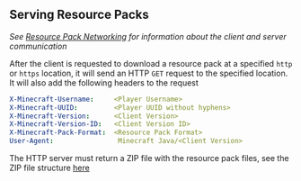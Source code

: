 ## Serving Resource Packs

*See [Resource Pack Networking](network.md) for information about the client
and server communication*

After the client is requested to download a resource pack at a specified
`http` or `https` location, it will send an HTTP `GET` request to the
specified location. It will also add the following headers to the request

```yaml
X-Minecraft-Username:     <Player Username>
X-Minecraft-UUID:         <Player UUID without hyphens>
X-Minecraft-Version:      <Client Version>
X-Minecraft-Version-ID:   <Client Version ID>
X-Minecraft-Pack-Format:  <Resource Pack Format>
User-Agent:                Minecraft Java/<Client Version>
```

The HTTP server must return a ZIP file with the resource pack files, see the
ZIP file structure [here](root.md)